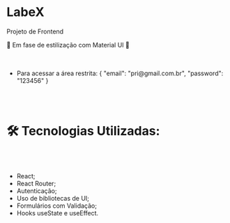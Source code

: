 # LabeX
Projeto de Frontend

🚧 Em fase de estilização com Material UI 🚧
</br>
</br>
</br>
  <ul>
    <li> Para acessar a área restrita: 
    {
    "email": "pri@gmail.com.br",
    "password": "123456"
    }
  </ul>
  </br>
  </br>
  <h1>🛠️ Tecnologias Utilizadas:</h1>
  <br></br>
   <ul>
    <li> React; </li>   
    <li> React Router; </li>
    <li> Autenticação; </li> 
    <li> Uso de bibliotecas de UI; </li> 
    <li> Formulários com Validação; </li>   
    <li> Hooks useState e useEffect.</li>  
  </ul>   
  </br>
